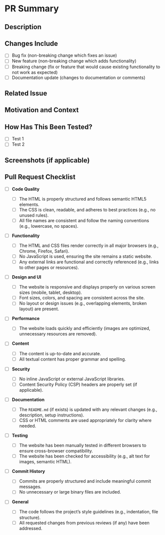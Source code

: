 # PR Summary

## Description

<!-- A brief description of the changes introduced in this pull request. Explain what problem is being solved and how the solution addresses it. -->

## Changes Include

- [ ] Bug fix (non-breaking change which fixes an issue)
- [ ] New feature (non-breaking change which adds functionality)
- [ ] Breaking change (fix or feature that would cause existing functionality to not work as expected)
- [ ] Documentation update (changes to documentation or comments)

## Related Issue

<!-- If this PR is related to an issue, please include the issue number here. -->

## Motivation and Context

<!-- Why is this change being made? What is the benefit of this change? -->

## How Has This Been Tested?

<!-- Describe the tests that were performed to verify this change. Include details of test environments, testing methods, and the outcome. -->

- [ ] Test 1
- [ ] Test 2

## Screenshots (if applicable)

<!-- Include screenshots if your changes are related to UI, so reviewers can visualize the impact of your changes. -->

## Pull Request Checklist

- [ ] **Code Quality**

  - [ ] The HTML is properly structured and follows semantic HTML5 elements.
  - [ ] The CSS is clean, readable, and adheres to best practices (e.g., no unused rules).
  - [ ] All file names are consistent and follow the naming conventions (e.g., lowercase, no spaces).

- [ ] **Functionality**

  - [ ] The HTML and CSS files render correctly in all major browsers (e.g., Chrome, Firefox, Safari).
  - [ ] No JavaScript is used, ensuring the site remains a static website.
  - [ ] Any external links are functional and correctly referenced (e.g., links to other pages or resources).

- [ ] **Design and UI**

  - [ ] The website is responsive and displays properly on various screen sizes (mobile, tablet, desktop).
  - [ ] Font sizes, colors, and spacing are consistent across the site.
  - [ ] No layout or design issues (e.g., overlapping elements, broken layout) are present.

- [ ] **Performance**

  - [ ] The website loads quickly and efficiently (images are optimized, unnecessary resources are removed).

- [ ] **Content**

  - [ ] The content is up-to-date and accurate.
  - [ ] All textual content has proper grammar and spelling.

- [ ] **Security**

  - [ ] No inline JavaScript or external JavaScript libraries.
  - [ ] Content Security Policy (CSP) headers are properly set (if applicable).

- [ ] **Documentation**

  - [ ] The `README.md` (if exists) is updated with any relevant changes (e.g., description, setup instructions).
  - [ ] CSS or HTML comments are used appropriately for clarity where needed.

- [ ] **Testing**

  - [ ] The website has been manually tested in different browsers to ensure cross-browser compatibility.
  - [ ] The website has been checked for accessibility (e.g., alt text for images, semantic HTML).

- [ ] **Commit History**

  - [ ] Commits are properly structured and include meaningful commit messages.
  - [ ] No unnecessary or large binary files are included.

- [ ] **General**
  - [ ] The code follows the project’s style guidelines (e.g., indentation, file structure).
  - [ ] All requested changes from previous reviews (if any) have been addressed.
